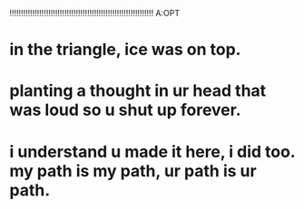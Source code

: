 !!!!!!!!!!!!!!!!!!!!!!!!!!!!!!!!!!!!!!!!!!!!!!!!!!!!!!!!!!!!!!! A:OPT

in the triangle, ice was on top.
=================================================================================================
planting a thought in ur head that was loud so u shut up forever.
=================================================================================================
i understand u made it here, i did too.
my path is my path, ur path is ur path.
=================================================================================================
